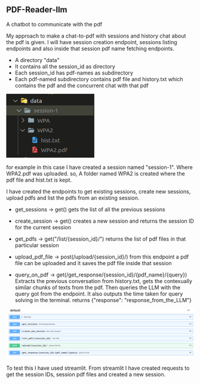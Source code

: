 ## PDF-Reader-llm
A chatbot to communicate with the pdf


My approach to make a chat-to-pdf with sessions and history chat about the pdf is given.
I will have session creation endpoint, sessions listing endpoints and also inside that session pdf name fetching endpoints.

- A directory "data"
- It contains all the session_id as directory
- Each session_id has pdf-names as subdirectory
- Each pdf-named subdirectory contains pdf file and history.txt which contains the pdf and the concurrent chat with that pdf


![storage-structure](images/Screenshot%20from%202024-01-31%2010-23-17.png)

for example in this case I have created a session named "session-1". Where WPA2.pdf was uploaded. so, A folder named WPA2 is created where the pdf file and hist.txt is kept.

I have created the endpoints to get existing sessions, create new sessions, upload pdfs and list the pdfs from 
an existing session.

* get_sessions -> get()
gets the list of all the previous sessions

* create_session -> get()
creates a new session and returns the session ID for the current session

* get_pdfs -> get("/list/{session_id}/")
returns the list of pdf files in that particular session

* upload_pdf_file -> post(/upload/{session_id}/)
from this endpoint a pdf file can be uploaded and it saves the pdf file inside that session

* query_on_pdf -> get(/get_response/{session_id}/{pdf_name}/{query})
Extracts the previous conversation from history.txt, gets the contexually similar chunks of texts from the pdf. Then queries the LLM with the query got from the endpoint. It also outputs the time taken for query solving in the terminal.
returns {"response": "response_from_the_LLM"}

![endpoints](images/api-endpoints.png)

To test this I have used streamlit. From streamlit I have created requests to get the session IDs, session pdf files and created a new session.